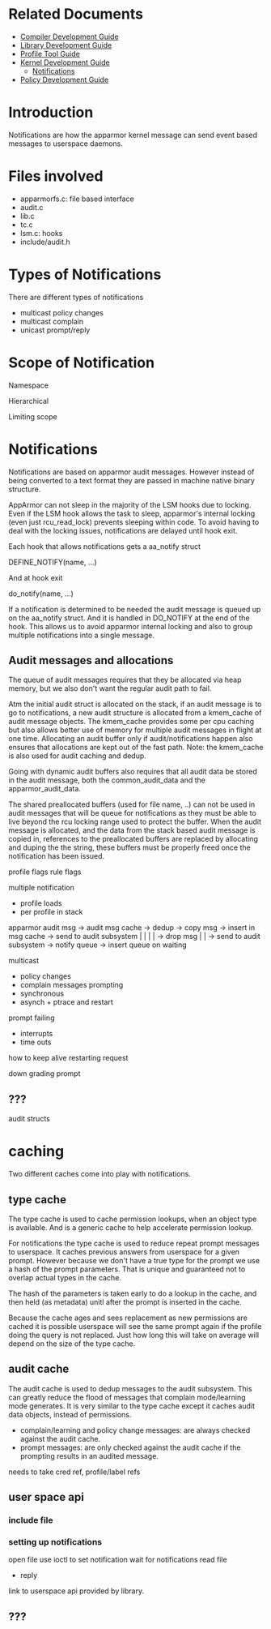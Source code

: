 # Related Documents
- [Compiler Development Guide](apparmor_compiler_development_guide)
- [Library Development Guide](apparmor_library_development_guide)
- [Profile Tool Guide](apparmor_profile_tools_guide)
- [Kernel Development Guide](apparmor_kernel_development_guide)
  - [Notifications](apparmor_kernel_development_guide_notifications)
- [Policy Development Guide](aparmor_policy_development_guide)

# Introduction

Notifications are how the apparmor kernel message can send event based messages to userspace daemons.

# Files involved
- apparmorfs.c: file based interface
- audit.c
- lib.c
- tc.c
- lsm.c: hooks
- include/audit.h


# Types of Notifications

There are different types of notifications

- multicast policy changes
- multicast complain
- unicast prompt/reply

# Scope of Notification
Namespace

Hierarchical

Limiting scope

# Notifications

Notifications are based on apparmor audit messages. However instead of being converted to a text format they are passed in machine native binary structure.

AppArmor can not sleep in the majority of the LSM hooks due to locking. Even if the LSM hook allows the task to sleep, apparmor's internal locking (even just rcu_read_lock) prevents sleeping within code. To avoid having to deal with the locking issues, notifications are delayed until hook exit.

Each hook that allows notifications gets a aa_notify struct

  DEFINE_NOTIFY(name, ...)

And at hook exit

  do_notify(name, ...)

If a notification is determined to be needed the audit message is queued up on the aa_notify struct. And it is handled in DO_NOTIFY at the end of the hook. This allows us to avoid apparmor internal locking and also to group multiple notifications into a single message.

## Audit messages and allocations

The queue of audit messages requires that they be allocated via heap memory, but we also don't want the regular audit path to fail.

Atm the initial audit struct is allocated on the stack, if an audit message is to go to notifications, a new audit structure is allocated from a kmem_cache of audit message objects. The kmem_cache provides some per cpu caching but also allows better use of memory for multiple audit messages in flight at one time. Allocating an audit buffer only if audit/notifications happen also ensures that allocations are kept out of the fast path. Note: the kmem_cache is also used for audit caching and dedup.

Going with dynamic audit buffers also requires that all audit data be stored in the audit message, both the common_audit_data and the apparmor_audit_data.

The shared preallocated buffers (used for file name, ..) can not be used in audit messages that will be queue for notifications as they must be able to live beyond the rcu locking range used to protect the buffer. When the audit message is allocated, and the data from the stack based audit message is copied in, references to the preallocated buffers are replaced by allocating and duping the the string, these buffers must be properly freed once the notification has been issued.





profile flags
rule flags

multiple notification
- profile loads
- per profile in stack

apparmor audit msg -> audit msg cache -> dedup -> copy msg -> insert in msg cache -> send to audit subsystem
                   |                          |            |
                   |                           -> drop msg |
                   |                                        -> send to audit subsystem
                   -> notify queue -> insert queue on waiting

multicast
- policy changes
- complain messages
prompting
- synchronous
- asynch + ptrace and restart

prompt failing
- interrupts
- time outs

how to keep alive
restarting request

down grading prompt

## ???
audit structs

# caching

Two different caches come into play with notifications.

## type cache

The type cache is used to cache permission lookups, when an object type is available. And is a generic cache to help accelerate permission lookup.

For notifications the type cache is used to reduce repeat prompt messages to userspace. It caches previous answers from userspace for a given prompt. However because we don't have a true type for the prompt we use a hash of the prompt parameters. That is unique and guaranteed not to overlap actual types in the cache.

The hash of the parameters is taken early to do a lookup in the cache, and then held (as metadata) unitl after the prompt is inserted in the cache.

Because the cache ages and sees replacement as new permissions are cached it is possible userspace will see the same prompt again if the profile doing the query is not replaced. Just how long this will take on average will depend on the size of the type cache.


## audit cache

The audit cache is used to dedup messages to the audit subsystem. This can greatly reduce the flood of messages that complain mode/learning mode generates. It is very similar to the type cache except it caches audit data objects, instead of permissions.

- complain/learning and policy change messages: are always checked against the audit cache.
- prompt messages: are only checked against the audit cache if the prompting results in an audited message.
 

needs to take cred ref, profile/label refs







## user space api

### include file

### setting up notifications

open file
use ioctl to set notification
wait for notifications
read file
- reply

link to userspace api provided by library.

## ???





